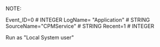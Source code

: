 NOTE:

Event_ID=0 				# INTEGER
LogName= "Application"  # STRING
SourceName="CPMService" # STRING
Recent=1 				# INTEGER

 

Run as "Local System user"